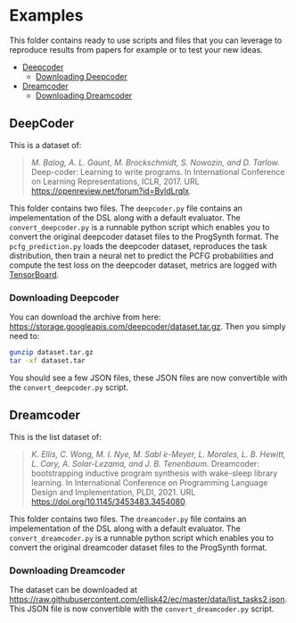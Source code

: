 # Examples

This folder contains ready to use scripts and files that you can leverage to reproduce results from papers for example or to test your new ideas.

<!-- toc -->

- [Deepcoder](#deepcoder)
  - [Downloading Deepcoder](#downloading-deepcoder)
- [Dreamcoder](#dreamcoder)
  - [Downloading Dreamcoder](#downloading-dreamcoder)

<!-- tocstop -->

## DeepCoder

This is a dataset of:
> *M. Balog, A. L. Gaunt, M. Brockschmidt, S. Nowozin, and D. Tarlow.* Deep-coder: Learning to write programs. In International Conference on Learning Representations, ICLR, 2017. URL <https://openreview.net/forum?id=ByldLrqlx>.

This folder contains two files.
The `deepcoder.py` file contains an impelementation of the DSL along with a default evaluator.
The `convert_deepcoder.py` is a runnable python script which enables you to convert the original deepcoder dataset files to the ProgSynth format.
The `pcfg_prediction.py` loads the deepcoder dataset, reproduces the task distribution, then train a neural net to predict the PCFG probabilities and compute the test loss on the deepcoder dataset, metrics are logged with [TensorBoard](https://www.tensorflow.org/tensorboard/).

### Downloading Deepcoder

You can download the archive from here: <https://storage.googleapis.com/deepcoder/dataset.tar.gz>. Then you simply need to:

```bash
gunzip dataset.tar.gz
tar -xf dataset.tar
```

You should see a few JSON files, these JSON files are now convertible with the `convert_deepcoder.py` script.

## Dreamcoder

This is the list dataset of:
> *K. Ellis, C. Wong, M. I. Nye, M. Sabl ́e-Meyer, L. Morales, L. B. Hewitt, L. Cary, A. Solar-Lezama, and J. B. Tenenbaum.* Dreamcoder: bootstrapping inductive program synthesis with wake-sleep library learning. In International Conference on Programming Language Design and Implementation, PLDI, 2021. URL <https://doi.org/10.1145/3453483.3454080>.

This folder contains two files.
The `dreamcoder.py` file contains an impelementation of the DSL along with a default evaluator.
The `convert_dreamcoder.py` is a runnable python script which enables you to convert the original dreamcoder dataset files to the ProgSynth format.

### Downloading Dreamcoder

The dataset can be downloaded at <https://raw.githubusercontent.com/ellisk42/ec/master/data/list_tasks2.json>.
This JSON file is now convertible with the `convert_dreamcoder.py` script.
